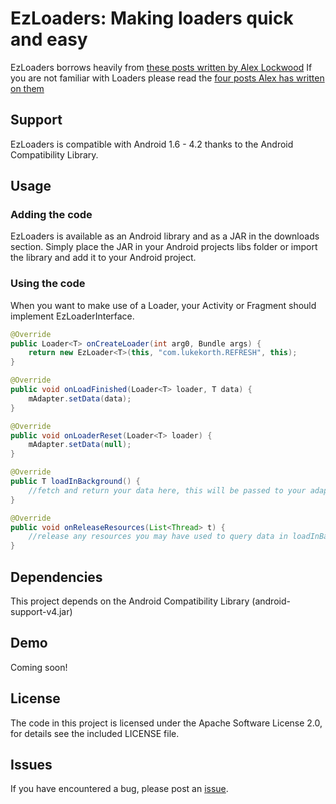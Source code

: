EzLoaders: Making loaders quick and easy
===============================================

EzLoaders borrows heavily from [these posts written by Alex Lockwood](http://www.androiddesignpatterns.com/2012/07/loaders-and-loadermanager-background.html)
If you are not familiar with Loaders please read the [four posts Alex has written on them](http://www.androiddesignpatterns.com/2012/07/loaders-and-loadermanager-background.html)

Support
-------
EzLoaders is compatible with Android 1.6 - 4.2 thanks to the
Android Compatibility Library.

Usage
-----

### Adding the code
EzLoaders is available as an Android library and as a JAR in the downloads
section. Simply place the JAR in your Android projects libs folder or
import the library and add it to your Android project.

### Using the code
When you want to make use of a Loader, your Activity or Fragment should
implement EzLoaderInterface<T>.

```java
@Override
public Loader<T> onCreateLoader(int arg0, Bundle args) {
	return new EzLoader<T>(this, "com.lukekorth.REFRESH", this);
}

@Override
public void onLoadFinished(Loader<T> loader, T data) {
	mAdapter.setData(data);
}

@Override
public void onLoaderReset(Loader<T> loader) {
	mAdapter.setData(null);
}

@Override
public T loadInBackground() {
	//fetch and return your data here, this will be passed to your adapter
}

@Override
public void onReleaseResources(List<Thread> t) {
	//release any resources you may have used to query data in loadInBackground()
}
```


Dependencies
------------
This project depends on the Android Compatibility Library
(android-support-v4.jar)

Demo
----
Coming soon!

License
-------
The code in this project is licensed under the Apache
Software License 2.0, for details see the included LICENSE
file.

Issues
---------
If you have encountered a bug, please post an [issue](https://github.com/lkorth/ez-loaders/issues).